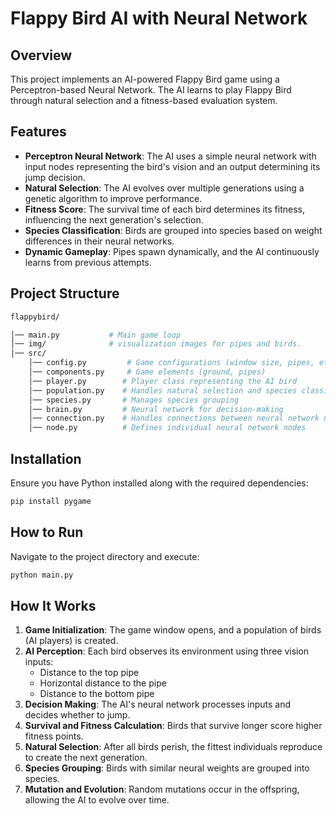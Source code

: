 # Flappy Bird AI with Neural Network

## Overview

This project implements an AI-powered Flappy Bird game using a Perceptron-based Neural Network. The AI learns to play Flappy Bird through natural selection and a fitness-based evaluation system.

## Features

- **Perceptron Neural Network**: The AI uses a simple neural network with input nodes representing the bird's vision and an output determining its jump decision.
- **Natural Selection**: The AI evolves over multiple generations using a genetic algorithm to improve performance.
- **Fitness Score**: The survival time of each bird determines its fitness, influencing the next generation's selection.
- **Species Classification**: Birds are grouped into species based on weight differences in their neural networks.
- **Dynamic Gameplay**: Pipes spawn dynamically, and the AI continuously learns from previous attempts.

## Project Structure

```bash
flappybird/

│── main.py           # Main game loop
│── img/              # visualization images for pipes and birds.
│── src/
    │── config.py         # Game configurations (window size, pipes, etc.)
    │── components.py     # Game elements (ground, pipes)
    │── player.py        # Player class representing the AI bird
    │── population.py    # Handles natural selection and species classification
    │── species.py       # Manages species grouping
    │── brain.py         # Neural network for decision-making
    │── connection.py    # Handles connections between neural network nodes
    │── node.py          # Defines individual neural network nodes
```

## Installation

Ensure you have Python installed along with the required dependencies:

```bash
pip install pygame
```

## How to Run

Navigate to the project directory and execute:

```bash
python main.py
```

## How It Works

1. **Game Initialization**: The game window opens, and a population of birds (AI players) is created.
2. **AI Perception**: Each bird observes its environment using three vision inputs:
   - Distance to the top pipe
   - Horizontal distance to the pipe
   - Distance to the bottom pipe
3. **Decision Making**: The AI's neural network processes inputs and decides whether to jump.
4. **Survival and Fitness Calculation**: Birds that survive longer score higher fitness points.
5. **Natural Selection**: After all birds perish, the fittest individuals reproduce to create the next generation.
6. **Species Grouping**: Birds with similar neural weights are grouped into species.
7. **Mutation and Evolution**: Random mutations occur in the offspring, allowing the AI to evolve over time.

